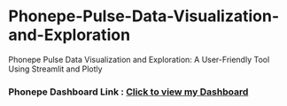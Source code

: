# Phonepe-Pulse-Data-Visualization-and-Exploration
Phonepe Pulse Data Visualization and Exploration: A User-Friendly Tool Using Streamlit and Plotly

### Phonepe Dashboard Link : [Click to view my Dashboard](r"https://drive.google.com/file/d/14KhsgA141OO72mddU5pqZknPXwh13b96/view?usp=sharing")
